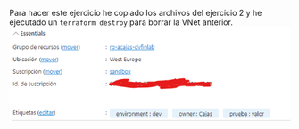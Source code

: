 Para hacer este ejercicio he copiado los archivos del ejercicio 2 y he ejecutado un `terraform destroy` para borrar la VNet anterior. <br>
<img src="../img/ej3.png" alt="captura"/>

